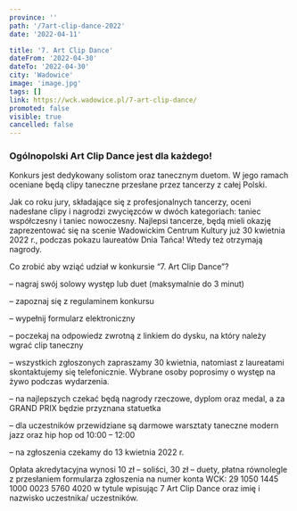 ```yaml
---
province: ''
path: '/7art-clip-dance-2022'
date: '2022-04-11'

title: '7. Art Clip Dance'
dateFrom: '2022-04-30'
dateTo: '2022-04-30'
city: 'Wadowice'
image: 'image.jpg'
tags: []
link: https://wck.wadowice.pl/7-art-clip-dance/
promoted: false
visible: true
cancelled: false
---
```

### Ogólnopolski Art Clip Dance jest dla każdego!
Konkurs jest dedykowany solistom oraz tanecznym duetom. W jego ramach oceniane będą clipy taneczne przesłane przez tancerzy z całej Polski.

Jak co roku jury, składające się z profesjonalnych tancerzy, oceni nadesłane clipy i nagrodzi zwycięzców w dwóch kategoriach: taniec współczesny i taniec nowoczesny. Najlepsi tancerze, będą mieli okazję zaprezentować się na scenie Wadowickim Centrum Kultury  już 30 kwietnia 2022 r., podczas pokazu laureatów Dnia Tańca! Wtedy też otrzymają nagrody.

Co zrobić aby wziąć udział w konkursie “7. Art Clip Dance”?

– nagraj swój solowy występ lub duet (maksymalnie do 3 minut)

– zapoznaj się z regulaminem konkursu

– wypełnij formularz elektroniczny

– poczekaj na odpowiedz zwrotną z linkiem do dysku, na który należy wgrać clip taneczny

– wszystkich zgłoszonych zapraszamy 30 kwietnia, natomiast z laureatami skontaktujemy się  telefonicznie. Wybrane osoby poprosimy o występ na żywo podczas wydarzenia.

– na najlepszych czekać będą  nagrody rzeczowe, dyplom oraz medal, a za GRAND PRIX będzie przyznana statuetka

– dla uczestników przewidziane są darmowe warsztaty taneczne modern jazz oraz hip hop od 10:00 – 12:00

– na zgłoszenia czekamy do 13 kwietnia 2022 r.

Opłata akredytacyjna wynosi 10 zł – soliści, 30 zł – duety, płatna równolegle z przesłaniem formularza zgłoszenia na numer konta WCK: 29 1050 1445 1000 0023 5760 4020 w tytule wpisując 7 Art Clip Dance oraz imię i nazwisko uczestnika/ uczestników.
